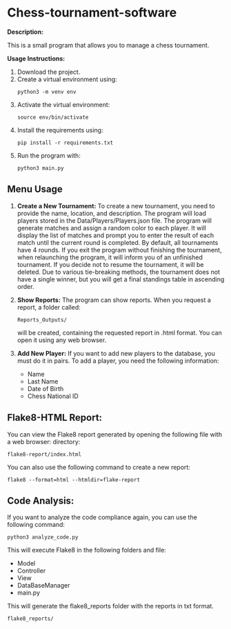 

# Chess-tournament-software


**Description:**

This is a small program that allows you to manage a chess tournament.

**Usage Instructions:**

1. Download the project.
2. Create a virtual environment using:
   ```
   python3 -m venv env
   ```
3. Activate the virtual environment:
   ```
   source env/bin/activate
   ```
4. Install the requirements using:
   ```
   pip install -r requirements.txt
   ```
5. Run the program with:
   ```
   python3 main.py
   ```

## Menu Usage

1. **Create a New Tournament:**
   To create a new tournament, you need to provide the name, location, and description.
   The program will load players stored in the Data/Players/Players.json file.
   The program will generate matches and assign a random color to each player.
   It will display the list of matches and prompt you to enter the result of each match until the current round is completed.
   By default, all tournaments have 4 rounds.
   If you exit the program without finishing the tournament, when relaunching the program, it will inform you of an unfinished tournament.
   If you decide not to resume the tournament, it will be deleted.
   Due to various tie-breaking methods, the tournament does not have a single winner, but you will get a final standings table in ascending order.

3. **Show Reports:**
   The program can show reports. When you request a report, a folder called:
   ```
   Reports_Outputs/
   ```
    will be created, containing the requested report in .html format. You can open it using any web browser.

4. **Add New Player:**
   If you want to add new players to the database, you must do it in pairs. To add a player, you need the following information:
   - Name
   - Last Name
   - Date of Birth
   - Chess National ID

## Flake8-HTML Report:
You can view the Flake8 report generated by opening the following file with a web browser:
directory: 
```
flake8-report/index.html
```
You can also use the following command to create a new report:
```
flake8 --format=html --htmldir=flake-report
```

## Code Analysis:
If you want to analyze the code compliance again, you can use the following command:
```
python3 analyze_code.py
```
This will execute Flake8 in the following folders and file:
- Model
- Controller
- View
- DataBaseManager
- main.py
  
This will generate the flake8_reports folder with the reports in txt format.
```
flake8_reports/
```
